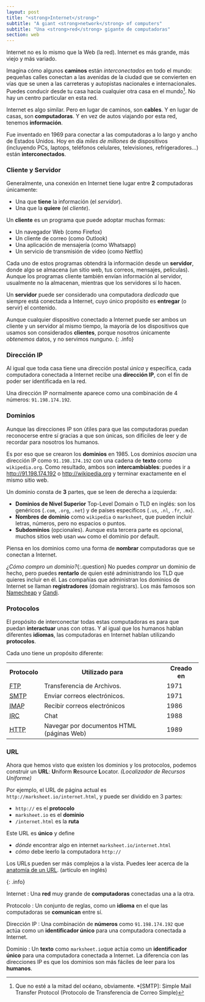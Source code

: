 ```yaml
---
layout: post
title: "<strong>Internet</strong>"
subtitle: "A giant <strong>network</strong> of computers"
subtitle: "Una <strong>red</strong> gigante de computadoras"
section: web
---
```


Internet no es lo mismo que la Web (la red). Internet es más grande, más viejo y más variado.

Imagina cómo algunos **caminos** están _interconectados_ en todo el mundo: pequeñas calles conectan a las avenidas de la ciudad que se convierten en vías que se unen a las carreteras y autopistas nacionales e internacionales. Puedes conducir desde tu casa hacia cualquier otra casa en el mundo[^1]. No hay un centro particular en esta red.

Internet es algo similar. Pero en lugar de caminos, son **cables**. Y en lugar de casas, son **computadoras**. Y en vez de autos viajando por esta red, tenemos **información**.

Fue inventado en 1969 para conectar a las computadoras a lo largo y ancho de Estados Unidos. Hoy en día _miles de millones_ de dispositivos (incluyendo PCs, laptops, teléfonos celulares, televisiones, refrigeradores...) están **interconectados**.

### Cliente y Servidor

Generalmente, una conexión en Internet tiene lugar entre **2** computadoras únicamente:

* Una que **tiene** la información (el _servidor_).
* Una que la **quiere** (el _cliente_).

Un **cliente** es un programa que puede adoptar muchas formas:

* Un navegador Web (como Firefox)
* Un cliente de correo (como Outlook)
* Una aplicación de mensajería (como Whatsapp)
* Un servicio de transmisión de video (como Netflix)

Cada uno de estos programas obtendrá la información desde un **servidor**, donde algo se almacena (un sitio web, tus correos, mensajes, películas). Aunque los programas cliente también envían información al servidor, usualmente no la almacenan, mientras que los servidores sí lo hacen.

Un **servidor** puede ser considerado una computadora _dedicada_ que siempre está conectada a Internet, cuyo único propósito es **entregar** (o servir) el contenido.

Aunque cualquier dispositivo conectado a Internet puede ser ambos un cliente y un servidor al mismo tiempo, la mayoría de los dispositivos que usamos son considerados **clientes**, porque nosotros únicamente _obtenemos_ datos, y no servimos nunguno.
{: .info}

### Dirección IP

Al igual que toda casa tiene una dirección postal _única_ y específica, cada computadora conectada a Internet recibe una **dirección IP**, con el fin de poder ser identificada en la red.

Una dirección IP normalmente aparece como una combinación de 4 números: `91.198.174.192`.

### Dominios

Aunque las direcciones IP son útiles para que las computadoras puedan reconocerse entre sí gracias a que son únicas, son difíciles de leer y de recordar para nosotros los humanos.

Es por eso que se crearon los **dominios** en 1985. Los dominios _asocian_ una dirección IP como `91.198.174.192` con una cadena de **texto** como `wikipedia.org`. Como resultado, ambos son **intercambiables**: puedes ir a <http://91.198.174.192> o <http://wikipedia.org> y terminar exactamente en el mismo sitio web.

Un dominio consta de **3** partes, que se leen de derecha a izquierda:

* **Dominios de Nivel Superior** Top-Level Domain o TLD en inglés: son los genéricos (`.com`, `.org`, `.net`) y de países específicos (`.us`, `.nl`, `.fr`, `.mx`).
* **Nombres de dominio** como `wikipedia` o `marksheet`, que pueden incluir letras, números, pero no espacios o puntos.
* **Subdominios** (opcionales). Aunque esta tercera parte es opcional, muchos sitios web usan `www` como el dominio por default.

Piensa en los dominios como una forma de **nombrar** computadoras que se conectan a Internet.

_¿Cómo compro un dominio?_{:.question}
No puedes _comprar_ un dominio de hecho, pero puedes **rentarlo** de quien esté administrando los TLD que quieres incluir en él.
Las compañías que administran los dominios de Internet se llaman **registradores** (domain registrars). Los más famosos son [Namecheap](https://www.namecheap.com/) y [Gandi](https://www.gandi.net/).

### Protocolos

El propósito de interconectar todas estas computadoras es para que puedan **interactuar** unas con otras. Y al igual que los humanos hablan diferentes **idiomas**, las computadoras en Internet hablan utilizando **protocolos**.

Cada uno tiene un propósito diferente:

<div class="table">
  <table>
    <tr>
      <th>Protocolo</th>
      <th>Utilizado para</th>
      <th>Creado en</th>
    </tr>
    <tr>
      <td>
        <abbr title="File Transfer Protocol">FTP</abbr>
      </td>
      <td>Transferencia de Archivos.</td>
      <td>1971</td>
    </tr>
    <tr>
      <td>
        <abbr title="Simple Mail Transfer Protocol">SMTP</abbr>
      </td>
      <td>Enviar correos electrónicos.</td>
      <td>1971</td>
    </tr>
    <tr>
      <td>
        <abbr title="Internet Message Access Protocol">IMAP</abbr>
      </td>
      <td>Recibir correos electrónicos</td>
      <td>1986</td>
    </tr>
    <tr>
      <td>
        <abbr title="Internet Relay Chat">IRC</abbr>
      </td>
      <td>Chat</td>
      <td>1988</td>
    </tr>
    <tr>
      <td>
        <abbr title="HyperText Transfer Protocol">HTTP</abbr>
      </td>
      <td>Navegar por documentos HTML (páginas Web)</td>
      <td>1989</td>
    </tr>
  </table>
</div>

### URL

Ahora que hemos visto que existen los dominios y los protocolos, podemos construir un **URL**: **U**niform **R**esource **L**ocator. _(Localizador de Recursos Uniforme)_

Por ejemplo, el URL de página actual es  `http://marksheet.io/internet.html`, y puede ser dividido en 3 partes:

* `http://` es el **protocolo**
* `marksheet.io` es el **dominio**
* `/internet.html` es la **ruta**

Este URL es **único** y define

* _dónde_ encontrar algo en internet `marksheet.io/internet.html`
* _cómo_ debe leerlo la computadora `http://`

Los URLs pueden ser más complejos a la vista. Puedes leer acerca de la [anatomía de un URL](http://doepud.co.uk/blog/anatomy-of-a-url). (artículo en inglés)

{: .info}

Internet
: Una **red** muy grande de **computadoras** conectadas una a la otra.

Protocolo
: Un conjunto de reglas, como un **idioma** en el que las computadoras se **comunican** entre sí.

Dirección IP
: Una combinación de **números** como `91.198.174.192` que actúa como un **identificador único** para una computadora conectada a Internet.

Dominio
: Un **texto** como `marksheet.io`que actúa como un **identificador único** para una computadora conectada a Internet.
La diferencia con las direcciones IP es que los dominios son más fáciles de leer para los **humanos**.

[^1]: Que no esté a la mitad del océano, obviamente.
*[SMTP]: Simple Mail Transfer Protocol (Protocolo de Transferencia de Correo Simple)